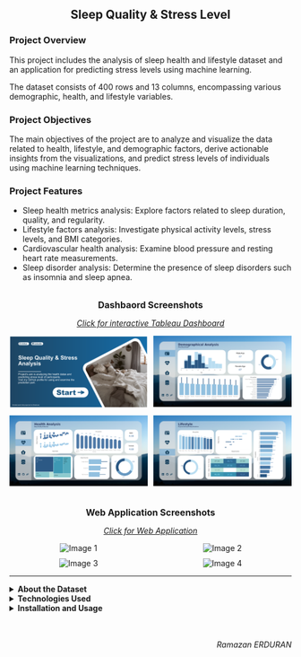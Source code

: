 <h2 align="center"> Sleep Quality & Stress Level</h2>

### Project Overview
This project includes the analysis of sleep health and lifestyle dataset and an application for predicting stress levels using machine learning.

The dataset consists of 400 rows and 13 columns, encompassing various demographic, health, and lifestyle variables.

### Project Objectives
The main objectives of the project are to analyze and visualize the data related to health, lifestyle, and demographic factors, derive actionable insights from the visualizations, and predict stress levels of individuals using machine learning techniques.

### Project Features
- Sleep health metrics analysis: Explore factors related to sleep duration, quality, and regularity.
- Lifestyle factors analysis: Investigate physical activity levels, stress levels, and BMI categories.
- Cardiovascular health analysis: Examine blood pressure and resting heart rate measurements.
- Sleep disorder analysis: Determine the presence of sleep disorders such as insomnia and sleep apnea.

<style>
.image-grid {
  display: grid;
  grid-template-columns: repeat(2, 1fr);
  gap: 10px;
}

.image-item {
    width: 100%;
}

.image-item img {
    width: 100%;
  height: auto;
}
</style>

<br>
<div align="center">
<b style="font-size: 16px;">Dashbaord Screenshots</b>

<a href="https://public.tableau.com/app/profile/ramazan.erduran1816/viz/StressLevelHealth/Overview"><i>Click for interactive Tableau Dashboard</i></a>
<div>
<div class="image-grid">
  <div class="image-item">
    <img src="./Imgs/Homepage.png" alt="Image 1">
  </div>
  <div class="image-item">
    <img src="./Imgs/Demography.png" alt="Image 2">
  </div>
  <div class="image-item">
    <img src="./Imgs/Health.png" alt="Image 3">
  </div>
  <div class="image-item">
    <img src="./Imgs/Lifestyle.png" alt="Image 4">
  </div>
</div>

<br>

<br>

<div align="center">
<b style="font-size: 16px;">Web Application Screenshots</b>

<a href="https://public.tableau.com/app/profile/ramazan.erduran1816/viz/StressLevelHealth/Overview"><i>Click for Web Application</i></a>
<div>
<div>
<div class="image-grid">
  <div class="image-item">
    <img src="1" alt="Image 1">
  </div>
  <div class="image-item">
    <img src="2" alt="Image 2">
  </div>
  <div class="image-item">
    <img src="3" alt="Image 3">
  </div>
  <div class="image-item">
    <img src="3" alt="Image 4">
  </div>
</div>

---

<details>
    <summary align="left">
            <b>About the Dataset</b>
    </summary>
    
The dataset consists of 400 rows and 13 columns, containing various variables related to sleep health and lifestyle. The columns and their descriptions are as follows:

1. Person ID: Unique identifier for each individual.
2. Gender: Gender of the person (Male/Female).
3. Age: Age of the person in years.
4. Occupation: Person's occupation or profession.
5. Sleep Duration (hours): Number of hours slept by the person in a day.
6. Sleep Quality (scale: 1-10): Subjective evaluation of sleep quality on a scale from 1 to 10.
7. Physical Activity Level (minutes/day): Number of minutes spent on daily physical activity.
8. Stress Level (scale: 1-10): Subjective evaluation of stress level on a scale from 1 to 10.
9. BMI Category: BMI category of the person (e.g., Underweight, Normal, Overweight).
10. Blood Pressure (systolic/diastolic): Measurement of blood pressure represented through diastolic over systolic pressure.
11. Resting Heart Rate (bpm): Resting heart rate of the person in beats per minute.
12. Daily Steps: Number of steps taken by the person in a day.
13. Sleep Disorder: Presence or absence of a sleep disorder in the person (None, Insomnia, Sleep Apnea).

</details>

<details>
    <summary align="left">
            <b>Technologies Used</b>
    </summary>

- **Data Visualization:** Tableau was used to create visualizations under the headings of demographics, health, and lifestyle.
- **Data Analysis:** Python and Jupyter Notebook were used to analyze the dataset and perform exploratory data analysis (EDA).
- **Machine Learning:** Machine learning and deep learning techniques were applied on the dataset to predict stress levels.
- **Application Development:** Streamlit was used to develop the stress level prediction application.

</details>


<details>
    <summary align="left">
            <b>Installation and Usage</b>
    </summary>
    
PASS

</details>

<br>
<br>
<p align="right">
<i>Ramazan ERDURAN</i>
</p>
